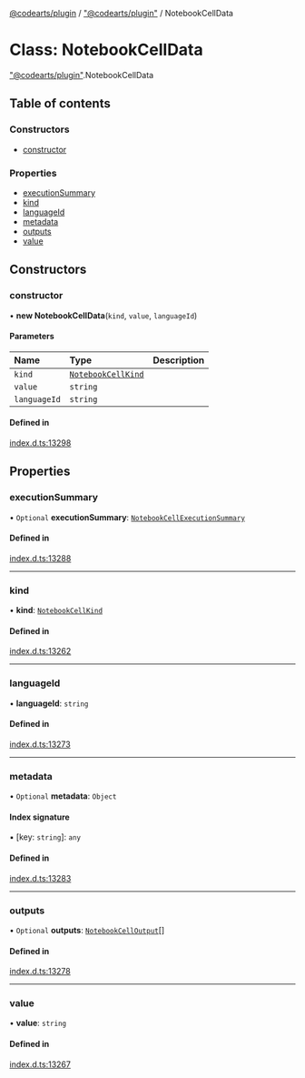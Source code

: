 [@codearts/plugin](../README.md) / ["@codearts/plugin"](../modules/_codearts_plugin_.md) / NotebookCellData

# Class: NotebookCellData

["@codearts/plugin"](../modules/_codearts_plugin_.md).NotebookCellData

## Table of contents

### Constructors

- [constructor](codearts_plugin_.NotebookCellData.md#constructor)

### Properties

- [executionSummary](codearts_plugin_.NotebookCellData.md#executionsummary)
- [kind](codearts_plugin_.NotebookCellData.md#kind)
- [languageId](codearts_plugin_.NotebookCellData.md#languageid)
- [metadata](codearts_plugin_.NotebookCellData.md#metadata)
- [outputs](codearts_plugin_.NotebookCellData.md#outputs)
- [value](codearts_plugin_.NotebookCellData.md#value)

## Constructors

### constructor

• **new NotebookCellData**(`kind`, `value`, `languageId`)

#### Parameters

| Name | Type | Description |
| :------ | :------ | :------ |
| `kind` | [`NotebookCellKind`](../enums/codearts_plugin_.NotebookCellKind.md) |  |
| `value` | `string` |  |
| `languageId` | `string` |  |

#### Defined in

[index.d.ts:13298](https://github.com/huaweicloud/cloudide-plugin-api/blob/b58031b/index.d.ts#L13298)

## Properties

### executionSummary

• `Optional` **executionSummary**: [`NotebookCellExecutionSummary`](../interfaces/codearts_plugin_.NotebookCellExecutionSummary.md)

#### Defined in

[index.d.ts:13288](https://github.com/huaweicloud/cloudide-plugin-api/blob/b58031b/index.d.ts#L13288)

___

### kind

• **kind**: [`NotebookCellKind`](../enums/codearts_plugin_.NotebookCellKind.md)

#### Defined in

[index.d.ts:13262](https://github.com/huaweicloud/cloudide-plugin-api/blob/b58031b/index.d.ts#L13262)

___

### languageId

• **languageId**: `string`

#### Defined in

[index.d.ts:13273](https://github.com/huaweicloud/cloudide-plugin-api/blob/b58031b/index.d.ts#L13273)

___

### metadata

• `Optional` **metadata**: `Object`

#### Index signature

▪ [key: `string`]: `any`

#### Defined in

[index.d.ts:13283](https://github.com/huaweicloud/cloudide-plugin-api/blob/b58031b/index.d.ts#L13283)

___

### outputs

• `Optional` **outputs**: [`NotebookCellOutput`](codearts_plugin_.NotebookCellOutput.md)[]

#### Defined in

[index.d.ts:13278](https://github.com/huaweicloud/cloudide-plugin-api/blob/b58031b/index.d.ts#L13278)

___

### value

• **value**: `string`

#### Defined in

[index.d.ts:13267](https://github.com/huaweicloud/cloudide-plugin-api/blob/b58031b/index.d.ts#L13267)
